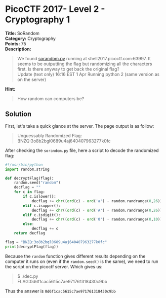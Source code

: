 # PicoCTF 2017- Level 2 - Cryptography 1

**Title:** SoRandom  
**Category:** Cryptography  
**Points:** 75  
**Description:**

>We found [sorandom.py](sorandom.py) running at shell2017.picoctf.com:63997. It seems to be outputting the flag but randomizing all the characters first. Is there anyway to get back the original flag?  
Update (text only) 16:16 EST 1 Apr Running python 2 (same version as on the server)  

**Hint:**

>How random can computers be?

## Solution

First, let's take a quick glance at the server. The page output is as follow:  
>Unguessably Randomized Flag: BNZQ:3o8b2bgl0689u4aj640407963277k0fc  

After checking the `sorandom.py` file, here a script to decode the randomized flag:  

```python
#!/usr/bin/python
import random,string

def decryptFlag(flag):
	random.seed("random")
	decflag = ""
	for c in flag:
		if c.islower():
			decflag += chr((ord(c) - ord('a') - random.randrange(0,26))%26 + ord('a'))
		elif c.isupper():
			decflag += chr((ord(c) - ord('A') - random.randrange(0,26))%26 + ord('A'))
		elif c.isdigit():
			decflag += chr((ord(c) - ord('0') - random.randrange(0,10))%10 + ord('0'))
		else:
			decflag += c
	return decflag

flag = "BNZQ:3o8b2bgl0689u4aj640407963277k0fc"
print(decryptFlag(flag))
```

Because the `random` function gives different results depending on the computer it runs on (even if the `random.seed()` is the same), we need to run the script on the picoctf server. Which gives us:  

>$ ./dec.py  
>FLAG:0d6f1cac5615c7ae971761318430c9bb  

Thus the answer is `0d6f1cac5615c7ae971761318430c9bb`